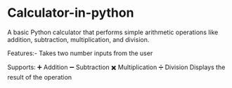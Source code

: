 # Calculator-in-python
A basic Python calculator that performs simple arithmetic operations like addition, subtraction, multiplication, and division.

 Features:-
Takes two number inputs from the user

Supports:
➕ Addition
➖ Subtraction
✖️ Multiplication
➗ Division
Displays the result of the operation
